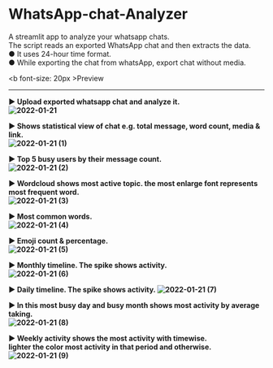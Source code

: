 # WhatsApp-chat-Analyzer

A streamlit app to analyze your whatsapp chats. <br>
The script reads an exported WhatsApp chat and then extracts the data. <br>
● It uses 24-hour time format.<br>
● While exporting the chat from whatsApp, export chat without media.<br>

<b font-size: 20px >Preview<b>
<br> <hr>

► Upload exported whatsapp chat and analyze it. <br>
![2022-01-21](https://user-images.githubusercontent.com/88322471/150567564-d06c93c3-33d6-4d6a-8498-0dbe0976797c.png)

► Shows statistical view of chat e.g. total message, word count, media & link.<br>
![2022-01-21 (1)](https://user-images.githubusercontent.com/88322471/150567805-d1a49452-90bf-4dde-b7b6-41995a131168.png)

► Top 5 busy users by their message count.<br>
![2022-01-21 (2)](https://user-images.githubusercontent.com/88322471/150568000-fc346673-9079-4c47-b2dd-b3b02f4c781c.png)

► Wordcloud shows most active topic. the most enlarge font represents most frequent word.<br>
![2022-01-21 (3)](https://user-images.githubusercontent.com/88322471/150568190-e8ac9b68-c806-4cf1-9870-badaa1984b0e.png)

► Most common words.<br>
![2022-01-21 (4)](https://user-images.githubusercontent.com/88322471/150568385-096bcf3c-58e9-4bd6-845e-a3201c2a5cef.png)

► Emoji count & percentage.<br>
![2022-01-21 (5)](https://user-images.githubusercontent.com/88322471/150568572-770587c3-8d4f-410f-9813-9249326fc73f.png)

► Monthly timeline. The spike shows activity.<br>
![2022-01-21 (6)](https://user-images.githubusercontent.com/88322471/150568888-7a0aeb80-9070-486c-81d9-9ebaf9233aee.png)

► Daily timeline. The spike shows activity.
![2022-01-21 (7)](https://user-images.githubusercontent.com/88322471/150569000-6c946176-a6d0-4bc6-8ce1-fca348adc8bd.png)

► In this most busy day and busy month shows most activity by average taking.<br>
![2022-01-21 (8)](https://user-images.githubusercontent.com/88322471/150569163-d1b91f9e-0b5c-4f5b-8aa9-e9c5ea90a6b5.png)

► Weekly activity shows the most activity with timewise.<br>
  lighter the color most activity in that period and otherwise.<br>
![2022-01-21 (9)](https://user-images.githubusercontent.com/88322471/150569381-4ede1adc-4854-4db9-b0f1-10676bb9eb21.png)
